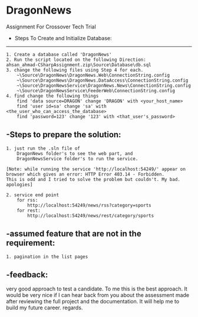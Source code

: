 # DragonNews
Assignment For Crossover Tech Trial

- Steps To Create and Initialize Database:
-------------------------------------------

    1. Create a database called 'DragonNews'
    2. Run the script located on the following Direction:
    ahsan_ahmad-CSharpAssignment.zip\Source\Database\db.sql
    3. change the following files using Step 4 for each.
        ~\Source\DragonNews\DragonNews.Web\ConnectionString.config
        ~\Source\DragonNews\DragonNews.DataAccess\ConnectionString.config
        ~\Source\DragonNewsService\DragonNews.News\ConnectionString.config
        ~\Source\DragonNewsService\FeederWeb\ConnectionString.config
    4. find change the following things
        find 'data source=DRAGON' change 'DRAGON' with <your_host_name>
        find 'user id=sa' change 'sa' with <the_user_who_can_access_the_database>
        find 'password=123' change '123' with <that_user's_password>


-Steps to prepare the solution:
--------------------------------
    1. just run the .sln file of 
        DragonNews folder's to see the web part, and
        DragonNewsService folder's to run the service.
    
    [Note: while running the service 'http://localhost:54249/' appear on browser which gives an error: HTTP Error 403.14 - Forbidden. 
	This is odd and I tried to solve the problem but couldn't. My bad. apologies]
    
    2. service end point 
        for rss:
            http://localhost:54249/news/rss?category=sports
        for rest:
            http://localhost:54249/news/rest/category/sports
        
-assumed feature that are not in the requirement:
-------------------------------------------------
	1. pagination in the list pages

-feedback:
-----------
very good approach to test a candidate. To me this is the best approach. It would be very nice if I can hear back from you about the assessment made after reviewing the full project and the documentation. It will help me to build my future career. regards.

